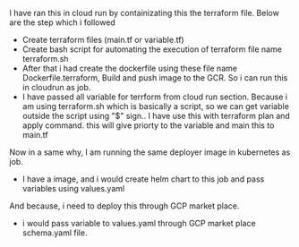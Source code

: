 I have ran this in cloud run by containizating this the terraform file. Below are the step which i followed

- Create terraform files (main.tf or variable.tf)
- Create bash script for automating the execution of terraform file name terraform.sh
- After that i had create the dockerfile using these file name Dockerfile.terraform, Build and push image to the GCR. So i can run this in cloudrun as job.
- I have passed all variable for terrform from cloud run section. Because i am using terraform.sh which is basically a script, so we can get variable outside the script using "$" sign.. I have use this with terraform plan and apply command. this will give priorty to the variable and main this to main.tf


Now in a same why, I am running the same deployer image in kubernetes as job. 

- I have a image, and i would create helm chart to this job and pass variables using values.yaml

And because, i need to deploy this through GCP market place. 

- i would pass variable to values.yaml through GCP market place schema.yaml file.
